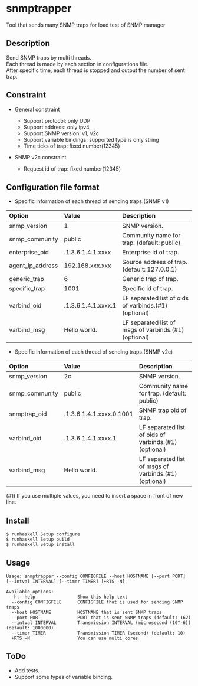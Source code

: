 # snmptrapper
Tool that sends many SNMP traps for load test of SNMP manager

## Description

Send SNMP traps by multi threads.  
Each thread is made by each section in configurations file.  
After specific time, each thread is stopped and output the number of sent trap.  


## Constraint

* General constraint
    + Support protocol: only UDP
    + Support address: only ipv4
    + Support SNMP version: v1, v2c
    + Support variable bindings: supported type is only string
    + Time ticks of trap: fixed number(12345)

* SNMP v2c constraint
    + Request id of trap: fixed number(12345)


## Configuration file format

* Specific information of each thread of sending traps.(SNMP v1)

|Option            |Value              |Description                                           |
|:-----------------|:------------------|:-----------------------------------------------------|
|snmp_version      |1                  |SNMP version.                                         |
|snmp_community    |public             |Community name for trap. (default: public)            |
|enterprise_oid    |.1.3.6.1.4.1.xxxx  |Enterprise id of trap.                                |
|agent_ip_address  |192.168.xxx.xxx    |Source address of trap. (default: 127.0.0.1)          |
|generic_trap      |6                  |Generic trap of trap.                                 |
|specific_trap     |1001               |Specific id of trap.                                  |
|varbind_oid       |.1.3.6.1.4.1.xxxx.1|LF separated list of oids of varbinds.(#1) (optional) |
|varbind_msg       |Hello world.       |LF separated list of msgs of varbinds.(#1) (optional) |


* Specific information of each thread of sending traps.(SNMP v2c)

|Option            |Value                    |Description                                           |
|:-----------------|:------------------------|:-----------------------------------------------------|
|snmp_version      |2c                       |SNMP version.                                         |
|snmp_community    |public                   |Community name for trap. (default: public)            |
|snmptrap_oid      |.1.3.6.1.4.1.xxxx.0.1001 |SNMP trap oid of trap.                                |
|varbind_oid       |.1.3.6.1.4.1.xxxx.1      |LF separated list of oids of varbinds.(#1) (optional) |
|varbind_msg       |Hello world.             |LF separated list of msgs of varbinds.(#1) (optional) |

(#1) If you use multiple values, you need to insert a space in front of new line.


## Install

`$ runhaskell Setup configure`  
`$ runhaskell Setup build`  
`$ runhaskell Setup install`  


## Usage

```
Usage: snmptrapper --config CONFIGFILE --host HOSTNAME [--port PORT] [--intval INTERVAL] [--timer TIMER] [+RTS -N]

Available options:
  -h,--help                Show this help text
  --config CONFIGFILE      CONFIGFILE that is used for sending SNMP traps
  --host HOSTNAME          HOSTNAME that is sent SNMP traps
  --port PORT              PORT that is sent SNMP traps (default: 162)
  --intval INTERVAL        Transmission INTERVAL (microsecond (10^-6)) (default: 1000000)
  --timer TIMER            Transmission TIMER (second) (default: 10)
  +RTS -N                  You can use multi cores
```


## ToDo

* Add tests.
* Support some types of variable binding.

